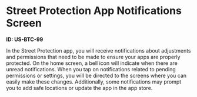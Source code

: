 # Street Protection App Notifications Screen

**ID: US-BTC-99**

In the Street Protection app, you will receive notifications about adjustments and permissions that need to be made to ensure your apps are properly protected. On the home screen, a bell icon will indicate when there are unread notifications. When you tap on notifications related to pending permissions or settings, you will be directed to the screens where you can easily make these changes. Additionally, some notifications may prompt you to add safe locations or update the app in the app store.